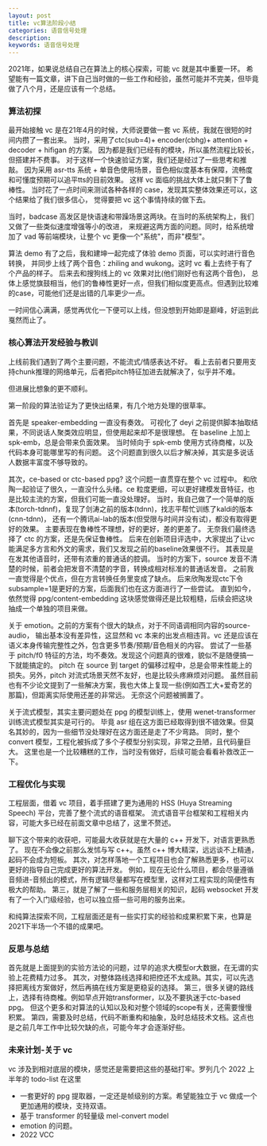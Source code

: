 ```yaml
---
layout: post
title: vc算法阶段小结
categories: 语音信号处理
description: 
keywords: 语音信号处理
---
```



2021年，如果说总结自己在算法上的核心探索，可能 vc 就是其中重要一环。
希望能有一篇文章，讲下自己当时做的一些工作和经验，虽然可能并不完美，但毕竟做了八个月，还是应该有一个总结。


### 算法初探

最开始接触 vc 是在21年4月的时候，大师说要做一套 vc 系统，我就在很短的时间内攒了一套出来。
当时，采用了ctc(sub=4)+ encoder(cbhg)+ attention + decoder + hifigan 的方案。
因为都是我们已经有的模块，所以虽然流程比较长，但搭建并不费事。
对于这样一个快速验证方案，我们还是经过了一些思考和推敲。
因为采用 asr-tts 系统 + 单音色使用场景，音色相似度基本有保障，流畅度和可懂度预期可以追平tts的目前效果。
这样 vc 面临的挑战大体上就只剩下了鲁棒性。
当时花了一点时间来测试各种各样的 case，发现其实整体效果还可以，这个结果给了我们很多信心，
觉得要把 vc 这个事情持续的做下去。

当时，badcase 高发区是快语速和带躁场景这两块。在当时的系统架构上，我们又做了一些类似速度增强等小的改进，
来规避这两方面的问题。同时，给系统增加了 vad 等前端模块，让整个 vc 更像一个"系统"，而非"模型"。

算法 demo 有了之后，我和建坤一起完成了体验 demo 页面，可以实时进行音色转换，
并同步上线了两个音色：zhiling and wukong。这时 vc 看上去终于有了个产品的样子。
后来去和搜狗线上的 vc 效果对比(他们刚好也有这两个音色)，
总体上感觉旗鼓相当，他们的鲁棒性更好一点，但我们相似度更高点。但遇到比较难的case，可能他们还是出错的几率更少一点。

一时间信心满满，感觉再优化一下便可以上线，但没想到开始即是巅峰，好运到此戛然而止了。

### 核心算法开发经验与教训

上线前我们遇到了两个主要问题，不能流式/情感表达不好。
看上去前者只要用支持chunk推理的网络单元，后者把pitch特征加进去就解决了，似乎并不难。

但进展比想象的更不顺利。

第一阶段的算法验证为了更快出结果，有几个地方处理的很草率。

首先是 speaker-embedding 一直没有奏效。
可视化了 deyi 之前提供脚本抽取结果，不同说话人聚类效应明显，但使用起来却不是很理想。
在 baseline 上加上 spk-emb，总是会带来负面效果。
当时倾向于 spk-emb 使用方式待商榷，以及代码本身可能哪里写的有问题。
这个问题直到很久以后才解决掉，其实是多说话人数据丰富度不够导致的。

其次，ce-based or ctc-based ppg? 这个问题一直贯穿在整个 vc 过程中。
和欣陶一起验证了很久，一直没什么头绪。ce 粒度更细，可以更好建模发音特征，也是比较主流的方案，但我们可能一直没处理好。
当时，我自己做了一个简单的版本(torch-tdnnf)，复现了剑涛之前的版本(tdnn)，找志平帮忙训练了kaldi的版本(cnn-tdnn)，
还有一个腾讯ai-lab的版本(但受限与时间并没有试)，都没有取得更好的效果。
主要表现在鲁棒性不理想，好的更好，差的更差了。
无奈我们最终选择了 ctc 的方案，还是先保证鲁棒性。
后来在创新项目评选中，大家提出了让vc能满足多方言和外文的需求，我们又发现之前的baseline效果很不行。
其表现是在发其他语音时，还带有浓重的普通话的腔调。
当时的方案下，source 发音不清楚的时候，前者会把发音不清楚的字音，转换成相对标准的普通话发音。
之前我一直觉得是个优点，但在方言转换任务里变成了缺点。
后来欣陶发现ctc下令subsample=1是更好的方案，后面我们也在这方面进行了一些尝试。
直到如今，依然觉得 ppg/content-embedding 这块感觉做得还是比较粗糙，后续会把这块抽成一个单独的项目来做。

关于 emotion。之前的方案有个很大的缺点，对于不同语调相同内容的source-audio，
输出基本没有差异性，这显然和 vc 本来的出发点相违背。vc 还是应该在语义本身传输完整性之外，包含更多节奏/预期/音色相关的内容。
尝试了一些基于 pitch/f0 特征的方法，均不奏效。发现这个问题真的很难，貌似不是随便搞一下就能搞定的。
pitch 在 source 到 target 的偏移过程中，总是会带来性能上的损失。另外，pitch 对流式场景天然不友好，也是比较头疼麻烦对问题。
虽然目前也有不少论文提到了一些解决方案，我也大体上复现一些(例如西工大+爱奇艺的那篇)，但距离实际使用还差的非常远。
无奈这个问题被搁置了。

关于流式模型，其实主要问题处在 ppg 的模型训练上，使用 wenet-transformer 训练流式模型其实是可行的。
毕竟 asr 组在这方面已经取得到很不错效果。但莫名其妙的，因为一些细节没处理好在这方面还是走了不少弯路。
同时，整个 convert 模型，工程化被拆成了多个子模型分别实现，非常之丑陋，且代码量巨大。
这里也是一个比较糟糕的工作，当时没有做好，后续可能会看看补救改正一下。

### 工程优化与实现

工程层面，借着 vc 项目，着手搭建了更为通用的 HSS (Huya Streaming Speech) 平台，完善了整个流式的语音框架。
流式语音平台框架和工程相关内容，可能大多已经在前面文章中总结了，这里不赘述。

聊下这个带来的收获吧，可能最大收获就是在大量的 c++ 开发下，对语言更熟悉了。
现在不会像之前那么发怵与写 c++。虽然 c++ 博大精深，远远谈不上精通，起码不会成为短板。
其次，对怎样落地一个工程项目也会了解熟悉更多，也可以更好的指导自己完成更好的算法开发。
例如，现在无论什么项目，都会尽量遵循音频进-音频出的模式，所有逻辑尽量都写在模型里，这样对工程实现的简便性有极大的帮助。
第三，就是了解了一些和服务层相关的知识，起码 websocket 开发有了一个入门级经验，也可以独立搭一些可用的服务出来。

和纯算法探索不同，工程层面还是有一些实打实的经验和成果积累下来，也算是2021下半场一个不错的成果吧。

### 反思与总结

首先就是上面提到的实验方法论的问题，过早的追求大模型or大数据，在无谓的实验上花费精力过多。
其次，对整体路线选择和把控还不太成熟。其实，可以先选择把离线方案做好，然后再搞在线方案是更稳妥的选择。
第三，很多关键的路线上，选择有待商榷。例如早点开始transformer，以及不要执迷于ctc-based ppg。
但这个更多和对算法的认知以及和对整个领域的scope有关，还需要慢慢积累。
第四，需要及时总结，代码不断重构和抽象，及时总结技术文档。这点也是之前几年工作中比较欠缺的点，可能今年才会逐渐好些。

### 未来计划-关于 vc

vc 涉及到相对底层的模块，感觉还是需要把这些的基础打牢。罗列几个 2022 上半年的 todo-list 在这里

- 一套更好的 ppg 提取器，一定还是帧级别的方案。希望能独立于 vc 做成一个更加通用的模块，支持双语。
- 基于 transformer 的轻量级 mel-convert model
- emotion 的问题。
- 2022 VCC 

